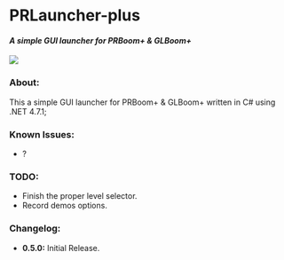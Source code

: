 # PRLauncher-plus
#### *A simple GUI launcher for PRBoom+ & GLBoom+*

![](https://i.imgur.com/ii2CiuF.png)

### About:
This a simple GUI launcher for PRBoom+ & GLBoom+ written in C# using .NET 4.7.1;
 
 ### Known Issues:
 - ?
 
 ### TODO:
 - Finish the proper level selector.
 - Record demos options.
 
 ### Changelog:
 - **0.5.0:** Initial Release.

